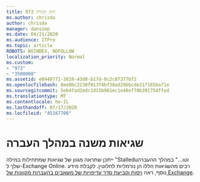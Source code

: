 ```yaml
---
title: חוק הגירה 973
ms.author: chrisda
author: chrisda
manager: dansimp
ms.date: 04/21/2020
ms.audience: ITPro
ms.topic: article
ROBOTS: NOINDEX, NOFOLLOW
localization_priority: Normal
ms.custom:
- "973"
- "3500008"
ms.assetid: e8448771-3828-43d0-b17d-0c2c87377bf2
ms.openlocfilehash: 8ee0bc2230f013f4bf38ad29bbcde217165ba71e
ms.sourcegitcommit: 5eb4fad2edc1d15b961ec1e46ef78b39175dffed
ms.translationtype: MT
ms.contentlocale: he-IL
ms.lasthandoff: 07/17/2020
ms.locfileid: "45167706"
---
```

# <a name="stalleddueto-errors-during-migration"></a>שגיאות משנה במהלך העברה

ייתכן שתראה מגוון של שגיאות שמתחילות במילה "Stalleduוטו..." במהלך ההעברה שלך ל-Exchange Online. רבים מהשגיאות הללו הן נורמליות לחלוטין. לקבלת מידע נוסף, ראה [ויסות וקביעת סדר עדיפויות של משאבים בהעברות מקוונות של Exchange](https://techcommunity.microsoft.com/t5/exchange-team-blog/resource-based-throttling-and-prioritization-in-exchange-online/ba-p/608020).
